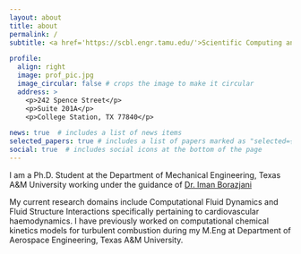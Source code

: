 ```yaml
---
layout: about
title: about
permalink: /
subtitle: <a href='https://scbl.engr.tamu.edu/'>Scientific Computing and Biofluids Lab, Texas A&M University </a>.

profile:
  align: right
  image: prof_pic.jpg
  image_circular: false # crops the image to make it circular
  address: >
    <p>242 Spence Street</p>
    <p>Suite 201A</p>
    <p>College Station, TX 77840</p>

news: true  # includes a list of news items
selected_papers: true # includes a list of papers marked as "selected={true}"
social: true  # includes social icons at the bottom of the page
---
```

I am a Ph.D. Student at the Department of Mechanical Engineering, Texas A&M University working under the guidance of <a href='https://engineering.tamu.edu/mechanical/profiles/borazjani-iman.html'> Dr. Iman Borazjani </a>

My current research domains include Computational Fluid Dynamics and Fluid Structure Interactions specifically pertaining to cardiovascular haemodynamics. I have previously worked on computational chemical kinetics models for turbulent combustion during my M.Eng at Department of Aerospace Engineering, Texas A&M University.